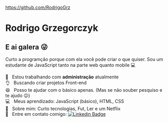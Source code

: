 https://github.com/RodrigoGrz

# Rodrigo Grzegorczyk

## E ai galera :stuck_out_tongue_winking_eye:
Curto a programção porque com ela você pode criar o que quiser.
Sou um estudante de JavaScript tanto na parte web quanto mobile :computer:

 :office:  &nbsp; Estou trabalhando com **administração** atualmente
 <br/>:ok_hand: &nbsp; Buscando criar projetos Front-end
 <br/>:satisfied: &nbsp; Posso te ajudar com o básico apenas. (Mas se não souber pesquiso e te ajudo :wink:)
 <br/>:computer: &nbsp; Meus aprendizado: JavaScript (básico), HTML, CSS
 <br/>:movie_camera: &nbsp; Sobre mim: Curto tecnologias, Fut, Ler e um Netflix
 <br/>:email: &nbsp; Entre em contato comigo: [![Linkedin Badge](https://img.shields.io/badge/LinkedIn-Rodrigo%20Grzegorczyk-blue)](https://www.linkedin.com/in/rodrigo-grzegorczyk-0046981ab/)
